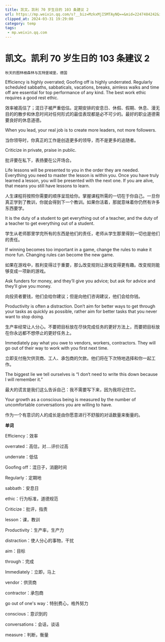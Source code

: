 ```yaml
---
title: 凯文。凯利 70 岁生日的 103 条建议 2
url: https://mp.weixin.qq.com/s?__biz=MzkxMjI5MTAyNQ==&mid=2247484242&idx=1&sn=b28d77f3a082d667d07f9e9d0d892411&chksm=c10e66ecf679effaa6d9cc0d79cb3d209757264f5141a3467b74ef9c8fe804779109af96fdcb&mpshare=1&scene=1&srcid=02273cg3TUN3da2W8KUhyIjv&sharer_shareinfo=a577d39f6f216d8f42d9625f33df12d3&sharer_shareinfo_first=a577d39f6f216d8f42d9625f33df12d3#rd
clipped_at: 2024-03-31 19:29:00
category: temp
tags: 
 - mp.weixin.qq.com
---
```



# 凯文。凯利 70 岁生日的 103 条建议 2

```plain
秋天的图林根森林与瓦特堡城堡，德国
```

Efficiency is highly overrated; Goofing off is highly underrated. Regularly scheduled sabbaths, sabbaticals, vacations, breaks, aimless walks and time off are essential for top performance of any kind. The best work ethic requires a good rest ethic.

效率被高估了；混日子被严重低估。定期安排的安息日、休假、假期、休息、漫无目的的散步和休息时间对任何形式的最佳表现都是必不可少的。最好的职业道德需要良好的休息道德。

When you lead, your real job is to create more leaders, not more followers.

当你领导时，你真正的工作是创造更多的领导，而不是更多的追随者。

Criticize in private, praise in public.

批评要在私下，表扬要在公开场合。

Life lessons will be presented to you in the order they are needed. Everything you need to master the lesson is within you. Once you have truly learned a lesson, you will be presented with the next one. If you are alive, that means you still have lessons to learn.

人生课程将按照你需要的顺序呈现给你。掌握课程所需的一切在于你自己。一旦你真正学到了教训，你就会得到下一个教训。如果你活着，那就意味着你仍然有许多东西要学。

It is the duty of a student to get everything out of a teacher, and the duty of a teacher to get everything out of a student.

学生从老师那里学完所有的东西是他们的责任，老师从学生那里得到一切也是他们的责任。

If winning becomes too important in a game, change the rules to make it more fun. Changing rules can become the new game.

如果在游戏中，胜利变得过于重要，那么改变规则让游戏变得更有趣。改变规则能够变成一项新的游戏。

Ask funders for money, and they’ll give you advice; but ask for advice and they’ll give you money.

向投资者要钱，他们会给你建议；但是向他们咨询建议，他们会给你钱。

Productivity is often a distraction. Don’t aim for better ways to get through your tasks as quickly as possible, rather aim for better tasks that you never want to stop doing.

生产率经常让人分心。不要把目标放在尽快完成任务的更好方法上，而要把目标放在你永远都不想停止的更好任务上。

Immediately pay what you owe to vendors, workers, contractors. They will go out of their way to work with you first next time.

立即支付拖欠供货商、工人、承包商的欠款。他们将在下次特地选择和你一起工作。

The biggest lie we tell ourselves is “I don‘t need to write this down because I will remember it.”

最大的谎言是我们这么告诉自己：我不需要写下来，因为我将记住它。

Your growth as a conscious being is measured by the number of uncomfortable conversations you are willing to have.

作为一个有意识的人的成长是由你愿意进行不舒服的对话数量来衡量的。

**单词**

Efficiency：效率

overrated：高估，对....评价过高

underrate：低估

Goofing off：混日子，消磨时间

Regularly：定期地

sabbath：安息日

ethic：行为标准，道德规范

Criticize：批评，指责

lesson：课，教训

Productivity：生产率，生产力

distraction：使人分心的事物，干扰

aim：目标

through：完成

Immediately：立即，马上

vendor：供货商

contractor：承包商

go out of one's way：特别费心，格外努力

conscious：意识到的

conversations：会话，谈话

measure：判断，衡量
